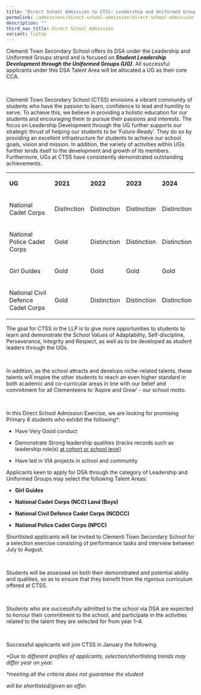 ```yaml
---
title: "Direct School Admission to CTSS: Leadership and Uniformed Groups"
permalink: /admissions/direct-school-admission/direct-school-admission-to-ctss-leadership-and-uniformed-groups/
description: ""
third_nav_title: Direct School Admission
variant: tiptap
---
```

<p>Clementi Town Secondary School offers its DSA under the Leadership and
Uniformed Groups strand and is focused on <strong><em>Student Leadership Development through the Uniformed Groups (UG)</em></strong>.
All successful applicants under this DSA Talent Area will be allocated
a UG as their core CCA.</p>
<p>&nbsp;</p>
<p>Clementi Town Secondary School (CTSS) envisions a vibrant community of
students who have the passion to learn, confidence to lead and humility
to serve. To achieve this, we believe in providing a holistic education
for our students and encouraging them to pursue their passions and interests.
The focus on Leadership Development through the UG further supports our
strategic thrust of helping our students to be ‘Future-Ready’. They do
so by providing an excellent infrastructure for students to achieve our
school goals, vision and mission. In addition, the variety of activities
within UGs further lends itself to the development and growth of its members.
Furthermore, UGs at CTSS have consistently demonstrated outstanding achievements.</p>
<p></p>
<table style="minWidth: 125px">
<colgroup>
<col>
<col>
<col>
<col>
<col>
</colgroup>
<tbody>
<tr>
<td rowspan="1" colspan="1">
<p><strong>UG</strong>
</p>
</td>
<td rowspan="1" colspan="1">
<p><strong>2021</strong>
</p>
</td>
<td rowspan="1" colspan="1">
<p><strong>2022</strong>
</p>
</td>
<td rowspan="1" colspan="1">
<p><strong>2023</strong>
</p>
</td>
<td rowspan="1" colspan="1">
<p><strong>2024</strong>
</p>
</td>
</tr>
<tr>
<td rowspan="1" colspan="1">
<p>National Cadet Corps</p>
</td>
<td rowspan="1" colspan="1">
<p>Distinction</p>
</td>
<td rowspan="1" colspan="1">
<p>Distinction</p>
</td>
<td rowspan="1" colspan="1">
<p>Distinction</p>
</td>
<td rowspan="1" colspan="1">
<p>Distinction</p>
</td>
</tr>
<tr>
<td rowspan="1" colspan="1">
<p>National Police Cadet Corps</p>
</td>
<td rowspan="1" colspan="1">
<p>Gold</p>
</td>
<td rowspan="1" colspan="1">
<p>Distinction</p>
</td>
<td rowspan="1" colspan="1">
<p>Distinction</p>
</td>
<td rowspan="1" colspan="1">
<p>Distinction</p>
</td>
</tr>
<tr>
<td rowspan="1" colspan="1">
<p>Girl Guides</p>
</td>
<td rowspan="1" colspan="1">
<p>Gold</p>
</td>
<td rowspan="1" colspan="1">
<p>Gold</p>
</td>
<td rowspan="1" colspan="1">
<p>Gold</p>
</td>
<td rowspan="1" colspan="1">
<p>Gold</p>
</td>
</tr>
<tr>
<td rowspan="1" colspan="1">
<p>National Civil Defence Cadet Corps</p>
</td>
<td rowspan="1" colspan="1">
<p>Gold</p>
</td>
<td rowspan="1" colspan="1">
<p>Distinction</p>
</td>
<td rowspan="1" colspan="1">
<p>Distinction</p>
</td>
<td rowspan="1" colspan="1">
<p>Distinction</p>
</td>
</tr>
</tbody>
</table>
<p></p>
<p>The goal for CTSS in the LLP is to give more opportunities to students
to learn and demonstrate the School Values of Adaptability, Self-discipline,
Perseverance, Integrity and Respect, as well as to be developed as student
leaders through the UGs.</p>
<p>&nbsp;</p>
<p>In addition, as the school attracts and develops niche-related talents,
these talents will inspire the other students to reach an even higher standard
in both academic and co-curricular areas in line with our belief and commitment
for all Clementeens to ‘Aspire and Grow’ - our school motto.</p>
<p>&nbsp;</p>
<p>In this Direct School Admission Exercise, we are looking for promising
Primary 6 students who exhibit the following*:</p>
<ul data-tight="true" class="tight">
<li>
<p>Have Very Good conduct</p>
</li>
<li>
<p>Demonstrate Strong leadership qualities (tracks records such as leadership
role(s) <u>at cohort or school level</u>)</p>
</li>
<li>
<p>Have led in VIA projects in school and community</p>
</li>
</ul>
<p>Applicants keen to apply for DSA through the category of Leadership and
Uniformed Groups may select the following Talent Areas:</p>
<ul data-tight="true" class="tight">
<li>
<p><strong>Girl Guides</strong>
</p>
</li>
<li>
<p><strong>National Cadet Corps (NCC) Land (Boys)</strong>
</p>
</li>
<li>
<p><strong>National Civil Defence Cadet Corps (NCDCC)</strong>
</p>
</li>
<li>
<p><strong>National Police Cadet Corps (NPCC)</strong>
</p>
</li>
</ul>
<p></p>
<p>Shortlisted applicants will be invited to Clementi Town Secondary School
for a selection exercise consisting of performance tasks and interview
between July to August.</p>
<p>&nbsp;</p>
<p>Students will be assessed on both their demonstrated and potential ability
and qualities, so as to ensure that they benefit from the rigorous curriculum
offered at CTSS.</p>
<p>&nbsp;</p>
<p>Students who are successfully admitted to the school via DSA are expected
to honour their commitment to the school, and participate in the activities
related to the talent they are selected for from year 1–4.&nbsp;</p>
<p>&nbsp;</p>
<p>Successful applicants will join CTSS in January the following.</p>
<p><em>*Due to different profiles of applicants, selection/shortlisting trends may differ year on year.</em>
</p>
<p><em>*meeting all the criteria does not guarantee the student</em>
</p>
<p></p>
<p><em>will be shortlisted/given an offer.</em>
</p>